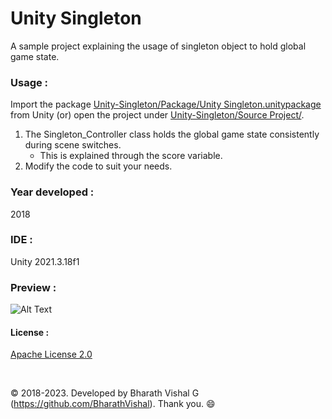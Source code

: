 ﻿# Unity Singleton
A sample project explaining the usage of singleton object to hold global game state.


### Usage : 
Import the package [Unity-Singleton/Package/Unity Singleton.unitypackage](https://github.com/BharathVishal/Unity-Singleton/blob/master/Package/Unity%20Singleton.unitypackage) from Unity (or) open the project under 
[Unity-Singleton/Source Project/](https://github.com/BharathVishal/Unity-Singleton/tree/master/Source%20Project/Unity%20Singleton).

1. The Singleton_Controller class holds the global game state consistently during scene switches.
   - This is explained through the score variable. 
2. Modify the code to suit your needs.


### Year developed : 
2018


### IDE :
Unity 2021.3.18f1


### Preview : 
![Alt Text](https://github.com/BharathVishal/Unity-Singleton/blob/master/Preview%20GIFs/1.gif)

#### License : 
[Apache License 2.0](https://github.com/BharathVishal/Unity-Singleton/blob/master/LICENSE)
&nbsp;

&nbsp;


© 2018-2023. Developed by Bharath Vishal G (https://github.com/BharathVishal). Thank you. :smile:
